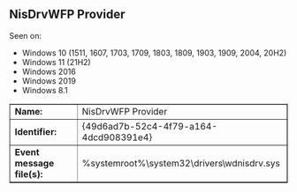 ## NisDrvWFP Provider

Seen on:
* Windows 10 (1511, 1607, 1703, 1709, 1803, 1809, 1903, 1909, 2004, 20H2)
* Windows 11 (21H2)
* Windows 2016
* Windows 2019
* Windows 8.1

<table border="1" class="docutils">
  <tbody>
    <tr>
      <td><b>Name:</b></td>
      <td>NisDrvWFP Provider</td>
    </tr>
    <tr>
      <td><b>Identifier:</b></td>
      <td>{49d6ad7b-52c4-4f79-a164-4dcd908391e4}</td>
    </tr>
    <tr>
      <td><b>Event message file(s):</b></td>
      <td>%systemroot%\system32\drivers\wdnisdrv.sys</td>
    </tr>
  </tbody>
</table>

&nbsp;

